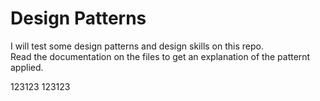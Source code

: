 Design Patterns
===============

I will test some design patterns and design skills on this repo. <br>
Read the documentation on the files to get an explanation of the patternt applied.

123123
123123
